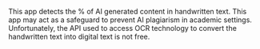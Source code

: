 This app detects the % of AI generated content in handwritten text. This app may act as a safeguard to prevent AI plagiarism in academic settings. Unfortunately, the API used to access OCR technology to convert the handwritten text into digital text is not free.
